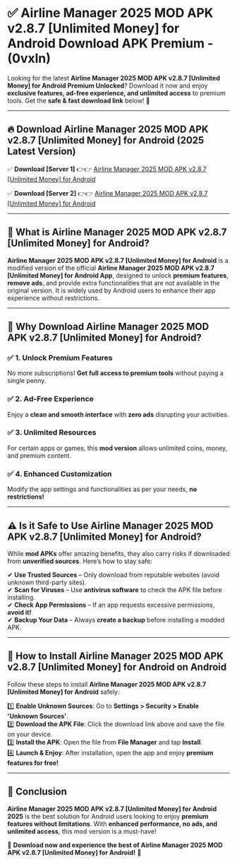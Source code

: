 
# ✅ Airline Manager 2025 MOD APK v2.8.7 [Unlimited Money] for Android Download APK Premium -  (0vxln) 

Looking for the latest **Airline Manager 2025 MOD APK v2.8.7 [Unlimited Money] for Android Premium Unlocked**? Download it now and enjoy **exclusive features, ad-free experience, and unlimited access** to premium tools. Get the **safe & fast download link** below! 🚀

---

## 🔥 Download Airline Manager 2025 MOD APK v2.8.7 [Unlimited Money] for Android (2025 Latest Version)

✅ **Download [Server 1]** 👉👉 [Airline Manager 2025 MOD APK v2.8.7 [Unlimited Money] for Android ](https://apkcomod.com?title=Airline_Manager_2025_MOD_APK_v2.8.7_[Unlimited_Money]_for_Android)  

✅ **Download [Server 2]** 👉👉 [Airline Manager 2025 MOD APK v2.8.7 [Unlimited Money] for Android ](https://apkcomod.com?title=Airline_Manager_2025_MOD_APK_v2.8.7_[Unlimited_Money]_for_Android)  


---

## 📌 What is Airline Manager 2025 MOD APK v2.8.7 [Unlimited Money] for Android?

**Airline Manager 2025 MOD APK v2.8.7 [Unlimited Money] for Android** is a modified version of the official **Airline Manager 2025 MOD APK v2.8.7 [Unlimited Money] for Android App**, designed to unlock **premium features**, **remove ads**, and provide extra functionalities that are not available in the original version. It is widely used by Android users to enhance their app experience without restrictions.

---

## 🌟 Why Download Airline Manager 2025 MOD APK v2.8.7 [Unlimited Money] for Android?

### ✅ 1. Unlock Premium Features
No more subscriptions! **Get full access to premium tools** without paying a single penny.

### ✅ 2. Ad-Free Experience
Enjoy a **clean and smooth interface** with **zero ads** disrupting your activities.

### ✅ 3. Unlimited Resources
For certain apps or games, this **mod version** allows unlimited coins, money, and premium content.

### ✅ 4. Enhanced Customization
Modify the app settings and functionalities as per your needs, **no restrictions!**

---

## ⚠️ Is it Safe to Use Airline Manager 2025 MOD APK v2.8.7 [Unlimited Money] for Android?

While **mod APKs** offer amazing benefits, they also carry risks if downloaded from **unverified sources**. Here’s how to stay safe:

✔ **Use Trusted Sources** – Only download from reputable websites (avoid unknown third-party sites).  
✔ **Scan for Viruses** – Use **antivirus software** to check the APK file before installing.  
✔ **Check App Permissions** – If an app requests excessive permissions, **avoid it!**  
✔ **Backup Your Data** – Always **create a backup** before installing a modded APK.

---

## 📲 How to Install Airline Manager 2025 MOD APK v2.8.7 [Unlimited Money] for Android on Android

Follow these steps to install **Airline Manager 2025 MOD APK v2.8.7 [Unlimited Money] for Android** safely:

1️⃣ **Enable Unknown Sources**: Go to **Settings > Security > Enable 'Unknown Sources'**.  
2️⃣ **Download the APK File**: Click the download link above and save the file on your device.  
3️⃣ **Install the APK**: Open the file from **File Manager** and tap **Install**.  
4️⃣ **Launch & Enjoy**: After installation, open the app and enjoy **premium features for free!**

---

## 🚀 Conclusion

**Airline Manager 2025 MOD APK v2.8.7 [Unlimited Money] for Android 2025** is the best solution for Android users looking to enjoy **premium features without limitations**. With **enhanced performance, no ads, and unlimited access**, this mod version is a must-have!

🔻 **Download now and experience the best of Airline Manager 2025 MOD APK v2.8.7 [Unlimited Money] for Android!** 🔻

